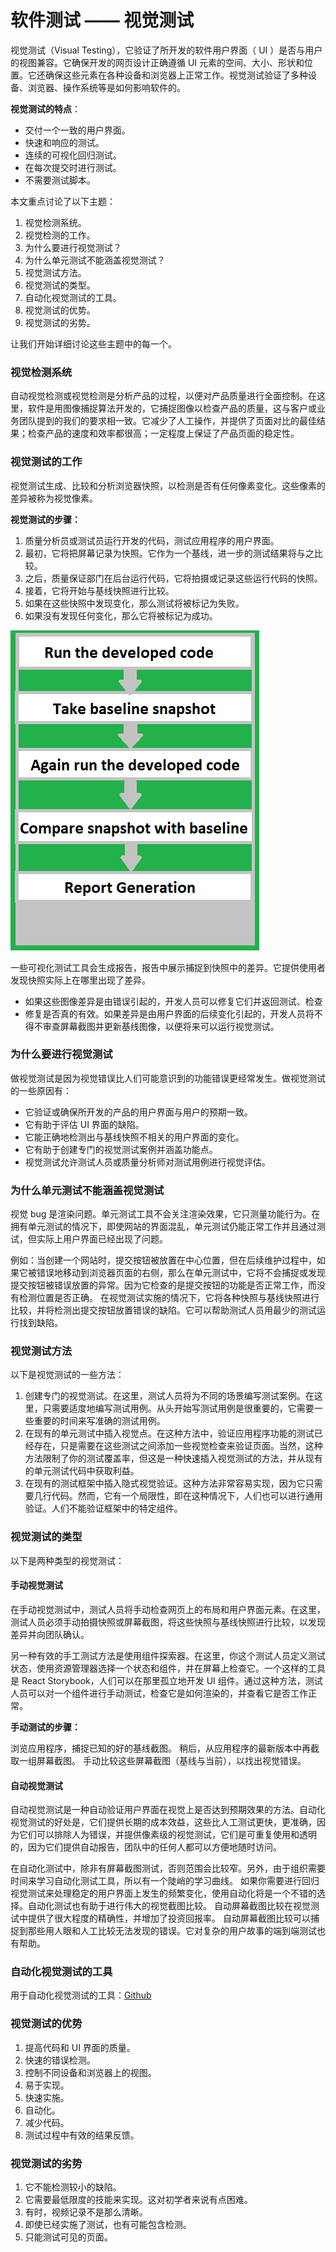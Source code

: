 # 软件测试 —— 视觉测试

视觉测试（Visual Testing），它验证了所开发的软件用户界面（ UI ）是否与用户的视图兼容。它确保开发的网页设计正确遵循 UI 元素的空间、大小、形状和位置。它还确保这些元素在各种设备和浏览器上正常工作。视觉测试验证了多种设备、浏览器、操作系统等是如何影响软件的。

**视觉测试的特点**：

- 交付一个一致的用户界面。
- 快速和响应的测试。
- 连续的可视化回归测试。
- 在每次提交时进行测试。
- 不需要测试脚本。

本文重点讨论了以下主题：

1. 视觉检测系统。
2. 视觉检测的工作。
3. 为什么要进行视觉测试？
4. 为什么单元测试不能涵盖视觉测试？
5. 视觉测试方法。
6. 视觉测试的类型。
7. 自动化视觉测试的工具。
8. 视觉测试的优势。
9. 视觉测试的劣势。

让我们开始详细讨论这些主题中的每一个。

### 视觉检测系统

自动视觉检测或视觉检测是分析产品的过程，以便对产品质量进行全面控制。在这里，软件是用图像捕捉算法开发的，它捕捉图像以检查产品的质量，这与客户或业务团队提到的我们的要求相一致。它减少了人工操作，并提供了页面对比的最佳结果；检查产品的速度和效率都很高；一定程度上保证了产品页面的稳定性。

### 视觉测试的工作

视觉测试生成、比较和分析浏览器快照，以检测是否有任何像素变化。这些像素的差异被称为视觉像素。

**视觉测试的步骤：**

1. 质量分析员或测试员运行开发的代码，测试应用程序的用户界面。
2. 最初，它将把屏幕记录为快照。它作为一个基线，进一步的测试结果将与之比较。
3. 之后，质量保证部门在后台运行代码，它将拍摄或记录这些运行代码的快照。
4. 接着，它将开始与基线快照进行比较。
5. 如果在这些快照中发现变化，那么测试将被标记为失败。
6. 如果没有发现任何变化，那么它将被标记为成功。

![Visual Testing process](img/visualtesting.PNG)

一些可视化测试工具会生成报告，报告中展示捕捉到快照中的差异。它提供使用者发现快照实际上在哪里出现了差异。

- 如果这些图像差异是由错误引起的，开发人员可以修复它们并返回测试、检查
- 修复是否真的有效。如果差异是由用户界面的后续变化引起的，开发人员将不得不审查屏幕截图并更新基线图像，以便将来可以运行视觉测试。

### 为什么要进行视觉测试

做视觉测试是因为视觉错误比人们可能意识到的功能错误更经常发生。做视觉测试的一些原因有：

- 它验证或确保所开发的产品的用户界面与用户的预期一致。
- 它有助于评估 UI 界面的缺陷。
- 它能正确地检测出与基线快照不相关的用户界面的变化。
- 它有助于创建专门的视觉测试案例并涵盖功能点。
- 视觉测试允许测试人员或质量分析师对测试用例进行视觉评估。

### 为什么单元测试不能涵盖视觉测试

视觉 bug 是渲染问题。单元测试工具不会关注渲染效果，它只测量功能行为。在拥有单元测试的情况下，即使网站的界面混乱，单元测试仍能正常工作并且通过测试，但实际上用户界面已经出现了问题。

例如：当创建一个网站时，提交按钮被放置在中心位置，但在后续维护过程中，如果它被错误地移动到浏览器页面的右侧，那么在单元测试中，它将不会捕捉或发现提交按钮被错误放置的异常。因为它检查的是提交按钮的功能是否正常工作，而没有检测位置是否正确。
在视觉测试实施的情况下，它将各种快照与基线快照进行比较，并将检测出提交按钮放置错误的缺陷。它可以帮助测试人员用最少的测试运行找到缺陷。

### 视觉测试方法

以下是视觉测试的一些方法：

1. 创建专门的视觉测试。在这里，测试人员将为不同的场景编写测试案例。在这里，只需要适度地编写测试用例。从头开始写测试用例是很重要的，它需要一些重要的时间来写准确的测试用例。
2. 在现有的单元测试中插入视觉点。在这种方法中，验证应用程序功能的测试已经存在，只是需要在这些测试之间添加一些视觉检查来验证页面。当然，这种方法限制了你的测试覆盖率，但这是一种快速插入视觉测试的方法，并从现有的单元测试代码中获取利益。
3. 在现有的测试框架中插入隐式视觉验证。这种方法非常容易实现，因为它只需要几行代码。然而，它有一个局限性，即在这种情况下，人们也可以进行通用验证。人们不能验证框架中的特定组件。

### 视觉测试的类型

以下是两种类型的视觉测试：

#### 手动视觉测试

在手动视觉测试中，测试人员将手动检查网页上的布局和用户界面元素。在这里，测试人员必须手动拍摄快照或屏幕截图，将这些快照与基线快照进行比较，以发现差异并向团队确认。

另一种有效的手工测试方法是使用组件探索器。在这里，你这个测试人员定义测试状态，使用资源管理器选择一个状态和组件，并在屏幕上检查它。一个这样的工具是 React Storybook，人们可以在那里孤立地开发 UI 组件。通过这种方法，测试人员可以对一个组件进行手动测试，检查它是如何渲染的，并查看它是否工作正常。

**手动测试的步骤：**

浏览应用程序，捕捉已知的好的基线截图。
稍后，从应用程序的最新版本中再截取一组屏幕截图。
手动比较这些屏幕截图（基线与当前），以找出视觉错误。

#### 自动视觉测试

自动视觉测试是一种自动验证用户界面在视觉上是否达到预期效果的方法。自动化视觉测试的好处是，它们提供长期的成本效益，这些比人工测试更快，更准确，因为它们可以排除人为错误，并提供像素级的视觉测试，它们是可重复使用和透明的，因为它们提供自动报告，团队中的任何人都可以方便地随时访问。

在自动化测试中，除非有屏幕截图测试，否则范围会比较窄。另外，由于组织需要时间来学习自动化测试工具，所以有一个陡峭的学习曲线。
如果你需要进行回归视觉测试来处理稳定的用户界面上发生的频繁变化，使用自动化将是一个不错的选择。自动化测试也有助于进行伟大的视觉截图比较。
自动屏幕截图比较在视觉测试中提供了很大程度的精确性，并增加了投资回报率。
自动屏幕截图比较可以捕捉到那些用人眼和人工比较无法发现的错误。它对复杂的用户故事的端到端测试也有帮助。

### 自动化视觉测试的工具

用于自动化视觉测试的工具：[Github](https://github.com/mojoaxel/awesome-regression-testing)

### 视觉测试的优势

1. 提高代码和 UI 界面的质量。
2. 快速的错误检测。
3. 控制不同设备和浏览器上的视图。
4. 易于实现。
5. 快速实施。
6. 自动化。
7. 减少代码。
8. 测试过程中有效的结果反馈。

### 视觉测试的劣势

1. 它不能检测较小的缺陷。
2. 它需要最低限度的技能来实现。这对初学者来说有点困难。
3. 有时，视频记录不是那么清晰。
4. 即使已经实施了测试，也有可能包含检测。
5. 只能测试可见的页面。
